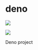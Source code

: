 # deno

<!-- GitHub Actions -->

[![](https://img.shields.io/github/workflow/status/nguyenvanvy1999/deno/CI?style=flat-square)](https://github.com/<user>/<repo>/actions)

<!-- Codecov -->

[![](https://img.shields.io/codecov/c/gh/nguyenvanvy1999/deno?style=flat-square)](https://codecov.io/gh/nguyenvanvy1999/deno)

Deno project
